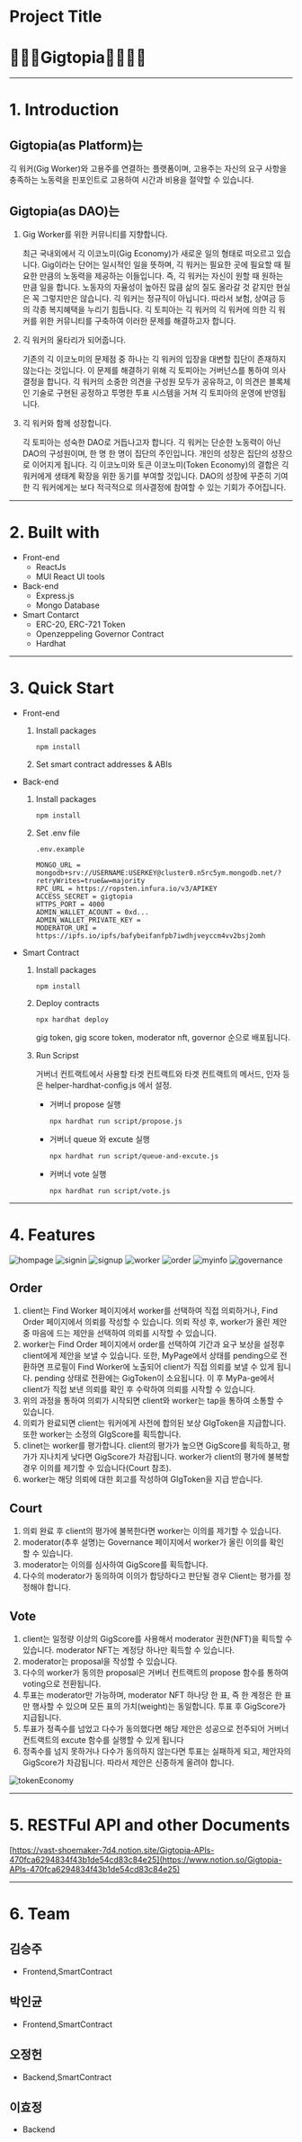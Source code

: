 # Project Title

# 🧑‍🌾👷Gigtopia👩‍🍳🧑‍🔧

---

# 1. Introduction

## Gigtopia(as Platform)는

긱 워커(Gig Worker)와 고용주를 연결하는 플랫폼이며, 고용주는 자신의 요구 사항을 충족하는 노동력을 핀포인트로 고용하여 시간과 비용을 절약할 수 있습니다.

## Gigtopia(as DAO)는

1. Gig Worker를 위한 커뮤니티를 지향합니다.

   최근 국내외에서 긱 이코노미(Gig Economy)가 새로운 일의 형태로 떠오르고 있습니다. Gig이라는 단어는 일시적인 일을 뜻하며, 긱 워커는 필요한 곳에 필요할 때 필요한 만큼의 노동력을 제공하는 이들입니다. 즉, 긱 워커는 자신이 원할 때 원하는 만큼 일을 합니다. 노동자의 자율성이 높아진 많큼 삶의 질도 올라갈 것 같지만 현실은 꼭 그렇지만은 않습니다. 긱 워커는 정규직이 아닙니다. 따라서 보험, 상여금 등의 각종 복지혜택을 누리기 힘듭니다. 긱 토피아는 긱 워커의 긱 워커에 의한 긱 워커를 위한 커뮤니티를 구축하여 이러한 문제를 해결하고자 합니다.

2. 긱 워커의 울타리가 되어줍니다.

   기존의 긱 이코노미의 문제점 중 하나는 긱 워커의 입장을 대변할 집단이 존재하지 않는다는 것입니다. 이 문제를 해결하기 위해 긱 토피아는 거버넌스를 통하여 의사결정을 합니다. 긱 워커의 소중한 의견을 구성원 모두가 공유하고, 이 의견은 블록체인 기술로 구현된 공정하고 투명한 투표 시스템을 거쳐 긱 토피아의 운영에 반영됩니다.

3. 긱 워커와 함께 성장합니다.

   긱 토피아는 성숙한 DAO로 거듭나고자 합니다. 긱 워커는 단순한 노동력이 아닌 DAO의 구성원이며, 한 명 한 명이 집단의 주인입니다. 개인의 성장은 집단의 성장으로 이어지게 됩니다. 긱 이코노미와 토큰 이코노미(Token Economy)의 결합은 긱 워커에게 생태계 확장을 위한 동기를 부여할 것입니다. DAO의 성장에 꾸준히 기여한 긱 워커에게는 보다 적극적으로 의사결정에 참여할 수 있는 기회가 주어집니다.

---

# 2. Built with

- Front-end
  - ReactJs
  - MUI React UI tools
- Back-end
  - Express.js
  - Mongo Database
- Smart Contarct
  - ERC-20, ERC-721 Token
  - Openzeppeling Governor Contract
  - Hardhat

---

# 3. Quick Start

- Front-end

  1. Install packages

     ```jsx
     npm install
     ```

  2. Set smart contract addresses & ABIs

- Back-end

  1. Install packages

     ```jsx
     npm install
     ```

  2. Set .env file

     ```
     .env.example

     MONGO_URL = mongodb+srv://USERNAME:USERKEY@cluster0.n5rc5ym.mongodb.net/?retryWrites=true&w=majority
     RPC_URL = https://ropsten.infura.io/v3/APIKEY
     ACCESS_SECRET = gigtopia
     HTTPS_PORT = 4000
     ADMIN_WALLET_ACOUNT = 0xd...
     ADMIN_WALLET_PRIVATE_KEY =
     MODERATOR_URI = https://ipfs.io/ipfs/bafybeifanfpb7iwdhjveyccm4vv2bsj2omh
     ```

- Smart Contract

  1. Install packages

     ```
     npm install
     ```

  2. Deploy contracts

     ```
     npx hardhat deploy
     ```

     gig token, gig score token, moderator nft, governor 순으로 배포됩니다.

  3. Run Scripst

     거버너 컨트랙트에서 사용할 타겟 컨트랙트와 타겟 컨트랙트의 메서드, 인자 등은 helper-hardhat-config.js 에서 설정.

     - 거버너 propose 실행
       ```
       npx hardhat run script/propose.js
       ```
     - 거버너 queue 와 excute 실행
       ```
       npx hardhat run script/queue-and-excute.js
       ```
     - 커버너 vote 실행
       ```
       npx hardhat run script/vote.js
       ```

---

# 4. Features

![hompage](./client/src/img/homepage.png)
![signin](./client/src/img/login.png)
![signup](./client/src/img/signup.png)
![worker](./client/src/img/worker.png)
![order](./client/src/img/orderinfo.png)
![myinfo](./client/src/img/myinfo.png)
![governance](./client/src/img/governance.png)

## Order

1. client는 Find Worker 페이지에서 worker를 선택하여 직접 의뢰하거나, Find Order 페이지에서 의뢰를 작성할 수 있습니다. 의뢰 작성 후, worker가 올린 제안 중 마음에 드는 제안을 선택하여 의뢰를 시작할 수 있습니다.
2. worker는 Find Order 페이지에서 order를 선택하여 기간과 요구 보상을 설정후 client에게 제안을 보낼 수 있습니다. 또한, MyPage에서 상태를 pending으로 전환하면 프로필이 Find Worker에 노출되어 client가 직접 의뢰를 보낼 수 있게 됩니다. pending 상태로 전환에는 GigToken이 소요됩니다. 이 후 MyPa-ge에서 client가 직접 보낸 의뢰를 확인 후 수락하여 의뢰를 시작할 수 있습니다.
3. 위의 과정을 통하여 의뢰가 시작되면 client와 worker는 tap을 통하여 소통할 수 있습니다.
4. 의뢰가 완료되면 client는 워커에게 사전에 합의된 보상 GIgToken을 지급합니다. 또한 worker는 소정의 GIgScore를 획득합니다.
5. clinet는 worker를 평가합니다. client의 평가가 높으면 GigScore를 획득하고, 평가가 지나치게 낮다면 GigScore가 차감됩니다. worker가 client의 평가에 불복할 경우 이의를 제기할 수 있습니다(Court 참조).
6. worker는 해당 의뢰에 대한 회고를 작성하여 GIgToken을 지급 받습니다.

## Court

1. 의뢰 완료 후 client의 평가에 불복한다면 worker는 이의를 제기할 수 있습니다.
2. moderator(추후 설명)는 Governance 페이지에서 worker가 올린 이의를 확인 할 수 있습니다.
3. moderator는 이의를 심사하여 GigScore를 획득합니다.
4. 다수의 moderator가 동의하여 이의가 합당하다고 판단될 경우 Client는 평가를 정정해야 합니다.

## Vote

1. client는 일정량 이상의 GigScore를 사용해서 moderator 권한(NFT)을 획득할 수 있습니다. moderator NFT는 계정당 하나만 획득할 수 있습니다.
2. moderator는 proposal을 작성할 수 있습니다.
3. 다수의 worker가 동의한 proposal은 거버너 컨트랙트의 propose 함수를 통하여 voting으로 전환됩니다.
4. 투표는 moderator만 가능하며, moderator NFT 하나당 한 표, 즉 한 계정은 한 표만 행사할 수 있으며 모든 표의 가치(weight)는 동일합니다. 투표 후 GigScore가 지급됩니다.
5. 투표가 정족수를 넘었고 다수가 동의했다면 해당 제안은 성공으로 전주되어 거버너 컨트랙트의 excute 함수를 실행할 수 있게 됩니다
6. 정족수를 넘지 못하거나 다수가 동의하지 않는다면 투표는 실패하게 되고, 제안자의 GigScore가 차감됩니다. 따라서 제안은 신중하게 올려야 합니다.

![tokenEconomy](https://lh3.googleusercontent.com/ZIyJxWJ1BDogRfWd4wj5qvfHhJVv0RLqnvPLKSKRIaOzM_ubz7EMn8fWbglmsk5bUf7-mwKSXq2BP6dh8i4AWYMPgImyNBzJTcn11sb1C3XvbyRhIclGPN7ihxtpuIGwPejaReFYsZAwjiBCsdeTHPS2l9BMdC-kBOWYN3gXYZFWWVW7A4UDthJGXKgpQKgrHIkbuF0yHAwCnCXjK1anX3UtOCKoBC96xq6_xm1Uz-LpByUQ-b_xT5RGBrHtl9eNacbQQJLbTUlyPeuPC2zmmz9B2tb-wyAibtG7kgFHwyY2f-ge6z3CYFk4gA6I7RbWU70YD-6lgTqU-ELFN3vUAPzTmmzMguWaWgFUkNxGWkFiTLlA32OVOrEZwwkb7mSq28QuGqdsFSaFPgr9Spbk37cGcvk5XWkDc5FYpfo-ywIb6wEO5tHudRLfAIGOWRHBd67lUW-ngq5DRH_9IZnNy5yveqPZobVBjwZ1-bMD_ok9XB6F12vJEwRtl0QtHxkbqCYO98KIyRfCre8F33uD8qKMutZezT2lN1E1w9pJ7JzXU311sFyeTF5fbICEBIaRuJxK-w3uGBPNZVXcFOvX0IR1UNpm-dhrL0ftBcuE3A0JuHlGGWrZ8izY3wLDhiU1I9bYrl0jO23hpJ03hbhds35jweJo7vUj-uNd2zBOZOluxu_f74qQvtOo6_njExu6MzhpFdBvCWf_81uWKBOCwXLADv2fYC423FxbHZQTnTXgYbdPm1p_bNefZ_aiCJSY_LGjydadG_dPnfj_B9d5-ZhAiPGMauiyDvwdWMXlKwJcg-zuqRco6ZRLjcJyo4Jswgqe0ePfcxJP8Vp1w6QQZ1RZ1NyjCHwEivyPOqSoRnh5lYaGl51AjEHQuVJt7MPvFPJt5WhWWhCizibm5Hy3Kxu4tPNyC5JDX8HVvsfBqPK7m6ksjCY7V_FkVyjQB0d9zJoiBg=w1432-h676-no?authuser=0)

---

# 5. RESTFul API and other Documents

[https://vast-shoemaker-7d4.notion.site/Gigtopia-APIs-470fca6294834f43b1de54cd83c84e25](https://www.notion.so/Gigtopia-APIs-470fca6294834f43b1de54cd83c84e25)

---

# 6. Team

## 김승주

- Frontend,SmartContract

## 박인균

- Frontend,SmartContract

## 오정헌

- Backend,SmartContract

## 이효정

- Backend
